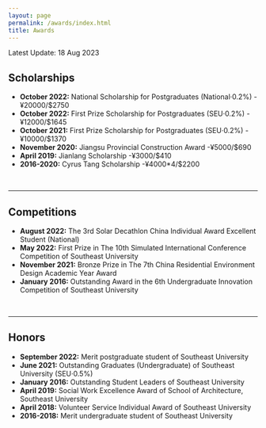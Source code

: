 ```yaml
---
layout: page
permalink: /awards/index.html
title: Awards
---
```



Latest Update: 18 Aug 2023&nbsp;  


## Scholarships

- **October 2022:**  National Scholarship for Postgraduates (National·0.2%)  - ¥20000/$2750
- **October 2022:**  First Prize Scholarship for Postgraduates (SEU·0.2%)    - ¥12000/$1645
- **October 2021:**  First Prize Scholarship for Postgraduates (SEU·0.2%)    - ¥10000/$1370
- **November 2020:** Jiangsu Provincial Construction Award                   -¥5000/$690
- **April 2019:**    Jianlang Scholarship                                    -¥3000/$410
- **2016-2020:**     Cyrus Tang Scholarship                                  -¥4000*4/$2200

<br>

---


## Competitions

- **August 2022:**  The 3rd Solar Decathlon China Individual Award Excellent Student (National)
- **May 2022:**      First Prize in The 10th Simulated International Conference Competition of Southeast University
- **November 2021:** Bronze Prize in The 7th China Residential Environment Design Academic Year Award
- **January 2016:**  Outstanding Award in the 6th Undergraduate Innovation Competition of Southeast University 

<br>

---


## Honors

- **September 2022:** Merit postgraduate student of Southeast University
- **June 2021:**  Outstanding Graduates (Undergraduate) of Southeast University (SEU·0.5%)
- **January 2016:** Outstanding Student Leaders of Southeast University
- **April 2019:** Social Work Excellence Award of School of Architecture, Southeast University
- **April 2018:** Volunteer Service Individual Award of Southeast University
- **2016-2018:** Merit undergraduate student of Southeast University





